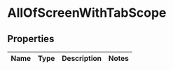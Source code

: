# AllOfScreenWithTabScope

## Properties
Name | Type | Description | Notes
------------ | ------------- | ------------- | -------------
